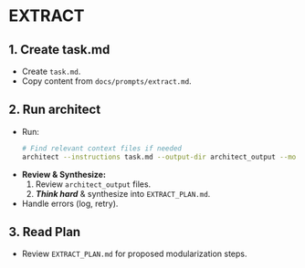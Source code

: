 # EXTRACT

## 1. Create task.md
- Create `task.md`.
- Copy content from `docs/prompts/extract.md`.

## 2. Run architect
- Run:
    ```bash
    # Find relevant context files if needed
    architect --instructions task.md --output-dir architect_output --model gemini-2.5-pro-preview-03-25 --model o4-mini --model gpt-4.1 ./
    ```
- **Review & Synthesize:**
    1. Review `architect_output` files.
    2. ***Think hard*** & synthesize into `EXTRACT_PLAN.md`.
- Handle errors (log, retry).

## 3. Read Plan
- Review `EXTRACT_PLAN.md` for proposed modularization steps.

